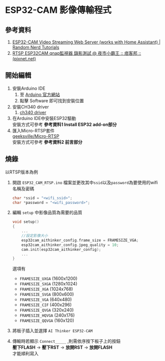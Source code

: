 # ESP32-CAM 影像傳輸程式

## 參考資料
1. [ESP32-CAM Video Streaming Web Server (works with Home Assistant) | Random Nerd Tutorials](https://randomnerdtutorials.com/esp32-cam-video-streaming-web-server-camera-home-assistant/)
2. [RTSP ESP32CAM qnap監視器 錄影測試 @ 夜市小霸王 :: 痞客邦 :: (pixnet.net)](https://youyouyou.pixnet.net/blog/post/120778494-rtsp-esp32cam-qnap%E7%9B%A3%E8%A6%96%E5%99%A8-%E9%8C%84%E5%BD%B1%E6%B8%AC%E8%A9%A6)

## 開始編輯
1. 安裝Arduino IDE
   1. 至 [Arduino 官方網站](https://www.arduino.cc/)
   2. 點擊 Software 即可找到安裝位置
2. 安裝CH340 driver
   1. [ch340 driver](https://sparks.gogo.co.nz/ch340.html)
3. 在Arduino IDE中安裝ESP32驅動\
   安裝方式可參考 **參考資料1 Install ESP32 add-on部分**
4. 匯入Micro-RTSP套件\
    [geeksville/Micro-RTSP](https://github.com/geeksville/Micro-RTSP)\
    安裝方式可參考 **參考資料2 前言部分**

## 燒錄
以RTSP版本為例
1. 開啟 `ESP32_CAM_RTSP.ino` 檔案並更改其中`ssid`以及`password`為要使用的wifi名稱及密碼
    ```cpp
    char *ssid = "<wifi_ssid>";
    char *password = "<wifi_password>";
    ```
2. 編輯 `setup` 中影像品質為需要的品質
    ```cpp
    void setup()
    {
        ...
        //設定影像大小
        esp32cam_aithinker_config.frame_size = FRAMESIZE_VGA;
        esp32cam_aithinker_config.jpeg_quality = 10;
        cam.init(esp32cam_aithinker_config);
        ...
    }
    ```
    選項有
    - `FRAMESIZE_UXGA` (1600x1200)
    - `FRAMESIZE_SXGA` (1280x1024)
    - `FRAMESIZE_XGA` (1024x768)
    - `FRAMESIZE_SVGA` (800x600)
    - `FRAMESIZE_VGA` (640x480)
    - `FRAMESIZE_CIF` (400x296)
    - `FRAMESIZE_QVGA` (320x240)
    - `FRAMESIZE_HQVGA` (240x176)
    - `FRAMESIZE_QQVGA` (160x120)

3. 將板子插入並選擇 `AI Thinker ESP32-CAM`
4. 傳輸時若顯示 `Connect_____` ,則需依序按下板子上的按鈕\
   **壓下FLASH** -> **壓下RST** -> **放開RST** -> **放開FLASH**\
   才能順利寫入